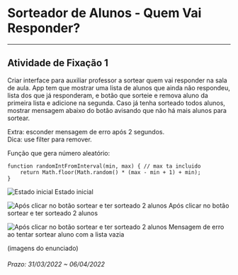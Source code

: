 # Sorteador de Alunos - Quem Vai Responder?  

---  
 
## Atividade de Fixação 1  

Criar interface para auxiliar professor a sortear quem vai responder na sala de aula. App tem que mostrar uma lista de alunos que ainda não respondeu, lista dos que já responderam, e botão que sorteie e remova aluno da primeira lista e adicione na segunda. Caso já tenha sorteado todos alunos, mostrar mensagem abaixo do botão avisando que não há mais alunos para sortear.  

Extra: esconder mensagem de erro após 2 segundos.  
Dica: use filter para remover.  

Função que gera número aleatório:  
```
function randomIntFromInterval(min, max) { // max ta incluido
    return Math.floor(Math.random() * (max - min + 1) + min);
}
```
![Estado inicial](./image1.png)
Estado inicial

![Após clicar no botão sortear e ter sorteado 2 alunos](./image2.png)
Após clicar no botão sortear e ter sorteado 2 alunos

![Após clicar no botão sortear e ter sorteado 2 alunos](./image3.png)
Mensagem de erro ao tentar sortear aluno com a lista vazia

(imagens do enunciado)

###### Prazo: 31/03/2022 ~ 06/04/2022  
